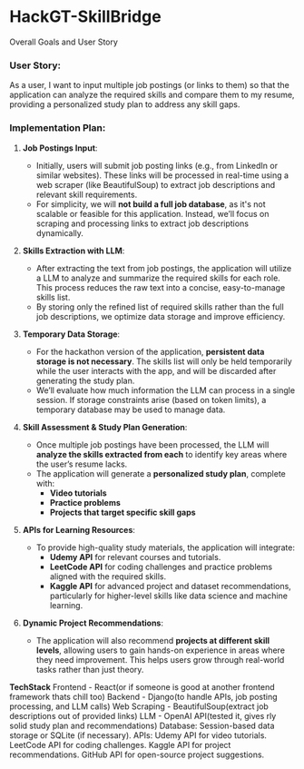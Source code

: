 # HackGT-SkillBridge
Overall Goals and User Story

### **User Story**:
As a user, I want to input multiple job postings (or links to them) so that the application can analyze the required skills and compare them to my resume, providing a personalized study plan to address any skill gaps.

### **Implementation Plan**:

1. **Job Postings Input**:
   - Initially, users will submit job posting links (e.g., from LinkedIn or similar websites). These links will be processed in real-time using a web scraper (like BeautifulSoup) to extract job descriptions and relevant skill requirements.
   - For simplicity, we will **not build a full job database**, as it's not scalable or feasible for this application. Instead, we’ll focus on scraping and processing links to extract job descriptions dynamically.

2. **Skills Extraction with LLM**:
   - After extracting the text from job postings, the application will utilize a LLM to analyze and summarize the required skills for each role. This process reduces the raw text into a concise, easy-to-manage skills list.
   - By storing only the refined list of required skills rather than the full job descriptions, we optimize data storage and improve efficiency.

3. **Temporary Data Storage**:
   - For the hackathon version of the application, **persistent data storage is not necessary**. The skills list will only be held temporarily while the user interacts with the app, and will be discarded after generating the study plan.
   - We’ll evaluate how much information the LLM can process in a single session. If storage constraints arise (based on token limits), a temporary database may be used to manage data.

4. **Skill Assessment & Study Plan Generation**:
   - Once multiple job postings have been processed, the LLM will **analyze the skills extracted from each** to identify key areas where the user’s resume lacks.
   - The application will generate a **personalized study plan**, complete with:
     - **Video tutorials**
     - **Practice problems**
     - **Projects that target specific skill gaps**

5. **APIs for Learning Resources**:
   - To provide high-quality study materials, the application will integrate:
     - **Udemy API** for relevant courses and tutorials.
     - **LeetCode API** for coding challenges and practice problems aligned with the required skills.
     - **Kaggle API** for advanced project and dataset recommendations, particularly for higher-level skills like data science and machine learning.

6. **Dynamic Project Recommendations**:
   - The application will also recommend **projects at different skill levels**, allowing users to gain hands-on experience in areas where they need improvement. This helps users grow through real-world tasks rather than just theory.

     
**TechStack**
Frontend - React(or if someone is good at another frontend framework thats chill too)
Backend - Django(to handle APIs, job posting processing, and LLM calls)
Web Scraping - BeautifulSoup(extract job descriptions out of provided links)
LLM - OpenAI API(tested it, gives rly solid study plan and recommendations)
Database: Session-based data storage or SQLite (if necessary).
APIs:
Udemy API for video tutorials.
LeetCode API for coding challenges.
Kaggle API for project recommendations.
GitHub API for open-source project suggestions.
